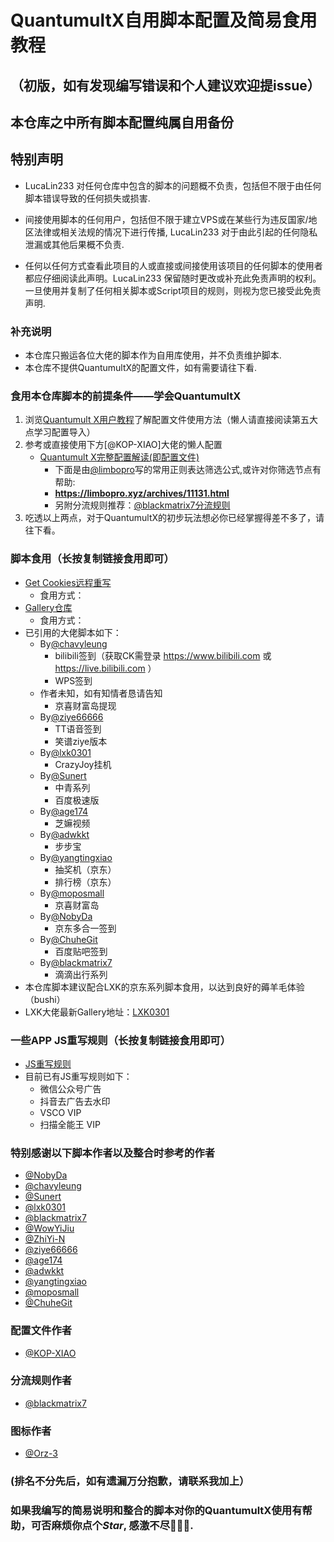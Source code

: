 # QuantumultX自用脚本配置及简易食用教程
## （初版，如有发现编写错误和个人建议欢迎提issue）
## 本仓库之中所有脚本配置纯属自用备份
## 特别声明
- LucaLin233 对任何仓库中包含的脚本的问题概不负责，包括但不限于由任何脚本错误导致的任何损失或损害.

- 间接使用脚本的任何用户，包括但不限于建立VPS或在某些行为违反国家/地区法律或相关法规的情况下进行传播, LucaLin233 对于由此引起的任何隐私泄漏或其他后果概不负责.

- 任何以任何方式查看此项目的人或直接或间接使用该项目的任何脚本的使用者都应仔细阅读此声明。LucaLin233 保留随时更改或补充此免责声明的权利。一旦使用并复制了任何相关脚本或Script项目的规则，则视为您已接受此免责声明.

### 补充说明
- 本仓库只搬运各位大佬的脚本作为自用库使用，并不负责维护脚本.
- 本仓库不提供QuantumultX的配置文件，如有需要请往下看.

### 食用本仓库脚本的前提条件——学会QuantumultX
1. 浏览[Quantumult X用户教程](https://www.notion.so/Quantumult-X-1d32ddc6e61c4892ad2ec5ea47f00917)了解配置文件使用方法（懒人请直接阅读第五大点学习配置导入）
2. 参考或直接使用下方[@KOP-XIAO]大佬的懒人配置
   - [Quantumult X完整配置解读(即配置文件)](https://raw.githubusercontent.com/KOP-XIAO/QuantumultX/master/QuantumultX_Profiles.conf)
     - 下面是由[@limbopro](https://github.com/limbopro)写的常用正则表达筛选公式,或许对你筛选节点有帮助:
     - **https://limbopro.xyz/archives/11131.html**
     - 另附分流规则推荐：[@blackmatrix7分流规则](https://github.com/blackmatrix7/ios_rule_script)
3. 吃透以上两点，对于QuantumultX的初步玩法想必你已经掌握得差不多了，请往下看。

### 脚本食用（长按复制链接食用即可）
- [Get Cookies远程重写](https://raw.githubusercontent.com/LucaLin233/QuantumultX-Personal-Configuration/main/Personal_Cookies.conf)
  - 食用方式：
- [Gallery仓库](https://github.com/LucaLin233/QuantumultX-Personal-Configuration/blob/main/Personal_Gallery.json)
  - 食用方式：
- 已引用的大佬脚本如下：
  - By[@chavyleung](https://github.com/chavyleung)
    - bilibili签到（获取CK需登录 https://www.bilibili.com 或 https://live.bilibili.com ）
    - WPS签到
  - 作者未知，如有知情者恳请告知
    - 京喜财富岛提现
  - By[@ziye66666](https://github.com/ziye66666)
    - TT语音签到
    - 笑谱ziye版本
  - By[@lxk0301](https://github.com/lxk0301)
    - CrazyJoy挂机
  - By[@Sunert](https://github.com/Sunert)
    - 中青系列
    - 百度极速版
  - By[@age174](https://github.com/age174)
    - 芝嫲视频
  - By[@adwkkt](https://github.com/adwktt)
    - 步步宝
  - By[@yangtingxiao](https://github.com/yangtingxiao)
    - 抽奖机（京东）
    - 排行榜（京东）
  - By[@moposmall](https://github.com/moposmall)
    - 京喜财富岛
  - By[@NobyDa](https://github.com/NobyDa)
    - 京东多合一签到
  - By[@ChuheGit](https://github.com/ChuheGit)
    - 百度贴吧签到
  - By[@blackmatrix7](https://github.com/blackmatrix7)
    - 滴滴出行系列
- 本仓库脚本建议配合LXK的京东系列脚本食用，以达到良好的薅羊毛体验（bushi）
- LXK大佬最新Gallery地址：[LXK0301](https://jdsharedresourcescdn.azureedge.net/jdresource/lxk0301_gallery.json)
### 一些APP JS重写规则（长按复制链接食用即可）
- [JS重写规则](https://raw.githubusercontent.com/LucaLin233/QuantumultX-Personal-Configuration/main/Personal_App_JS.conf)
- 目前已有JS重写规则如下：
  - 微信公众号广告
  - 抖音去广告去水印
  - VSCO VIP
  - 扫描全能王 VIP

### 特别感谢以下脚本作者以及整合时参考的作者 
- [@NobyDa](https://github.com/NobyDa)
- [@chavyleung](https://github.com/chavyleung)
- [@Sunert](https://github.com/Sunert)
- [@lxk0301](https://github.com/lxk0301)
- [@blackmatrix7](https://github.com/blackmatrix7)
- [@WowYiJiu](https://github.com/WowYiJiu)
- [@ZhiYi-N](https://github.com/ZhiYi-N)
- [@ziye66666](https://github.com/ziye66666)
- [@age174](https://github.com/age174)
- [@adwkkt](https://github.com/adwktt)
- [@yangtingxiao](https://github.com/yangtingxiao)
- [@moposmall](https://github.com/moposmall)
- [@ChuheGit](https://github.com/ChuheGit)
### 配置文件作者
- [@KOP-XIAO](https://github.com/KOP-XIAO)
### 分流规则作者
- [@blackmatrix7](https://github.com/blackmatrix7)
### 图标作者
- [@Orz-3](https://github.com/Orz-3)
### (排名不分先后，如有遗漏万分抱歉，请联系我加上）

### 如果我编写的简易说明和整合的脚本对你的QuantumultX使用有帮助，可否麻烦你点个*Star*, 感激不尽:gift_heart::gift_heart::gift_heart:.
